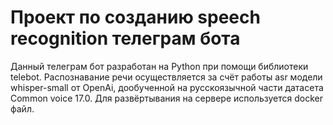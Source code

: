 <h1>Проект по созданию speech recognition телеграм бота</h1>
<a>Данный телеграм бот разработан на Python при помощи библиотеки telebot. Распознавание речи осуществляется за счёт работы asr модели whisper-small от OpenAi, дообученной на русскоязычной части датасета Common voice 17.0. Для развёртывания на сервере используется docker файл.</a>
